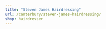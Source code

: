 ```yaml
---
title: "Steven James Hairdressing"
url: /canterbury/steven-james-hairdressing/
shop: hairdresser
---
```


